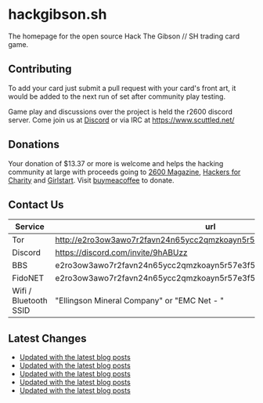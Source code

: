 # hackgibson.sh
The homepage for the open source Hack The Gibson // SH trading card game.


## Contributing

To add your card just submit a pull request with your card's front art, it would be added to the next run of set after community play testing.

Game play and discussions over the project is held the r2600 discord server. Come join us at [Discord](https://discord.com/invite/9hABUzz) or via IRC at https://www.scuttled.net/


## Donations

Your donation of $13.37 or more is welcome and helps the hacking community at large with proceeds going to [2600 Magazine](https://2600.com/), [Hackers for Charity](https://hackersforcharity.org) and [Girlstart](https://girlstart.org).  Visit [buymeacoffee](https://www.buymeacoffee.com/hackgibson.sh) to donate.


## Contact Us

Service | url
-|-
Tor | http://e2ro3ow3awo7r2favn24n65ycc2qmzkoayn5r57e3f56nvjwdcgg32ad.onion
Discord | https://discord.com/invite/9hABUzz
BBS | e2ro3ow3awo7r2favn24n65ycc2qmzkoayn5r57e3f56nvjwdcgg32ad.onion:23
FidoNET | e2ro3ow3awo7r2favn24n65ycc2qmzkoayn5r57e3f56nvjwdcgg32ad.onion:24554
Wifi / Bluetooth SSID | "Ellingson Mineral Company" or "EMC Net - <fidonet address>"

## Latest Changes
<!-- BLOG-POST-LIST:START -->
- [Updated with the latest blog posts](https://github.com/DFW2600/hackgibson.sh/commit/7263e097981e4c88a4da6127aecade72dbef1c3c)
- [Updated with the latest blog posts](https://github.com/DFW2600/hackgibson.sh/commit/a19b14801a258ddd3dc5542501c97331e45c3c1f)
- [Updated with the latest blog posts](https://github.com/DFW2600/hackgibson.sh/commit/3dcf5b1a223fac39ad113cc85d00b5e4882eadac)
- [Updated with the latest blog posts](https://github.com/DFW2600/hackgibson.sh/commit/c8240c9b485ea8c2ac4b7a6e665112f7a4a2a368)
- [Updated with the latest blog posts](https://github.com/DFW2600/hackgibson.sh/commit/7f319adc0f06411303233c14ca748b88b91a7824)
<!-- BLOG-POST-LIST:END -->

